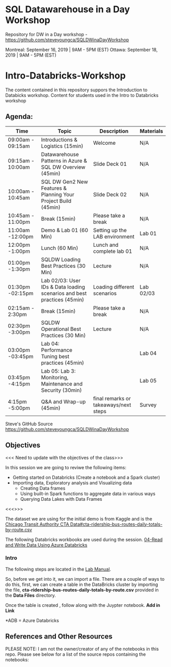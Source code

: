 # SQL Datawarehouse in a Day Workshop
Repository for DW in a Day workshop - <https://github.com/steveyoungca/SQLDWinaDayWorkshop>

Montreal: September 16, 2019 | 9AM - 5PM (EST)
Ottawa: September 18, 2019 | 9AM - 5PM (EST)


# Intro-Databricks-Workshop

The content contained in this repository suppors the Introduction to Databicks workshop.  Content for students used in the Intro to Databricks workshop

## Agenda:

| Time | Topic | Description | Materials |
| --- | --- | --- | --- |
| 09:00am - 09:15am | Introductions & Logistics (15min) | Welcome | N/A |
| 09:15am - 10:00am |  Datawarehouse Patterns in Azure & SQL DW Overview (45min) | Slide Deck 01 | N/A |
| 10:00am - 10:45am |  SQL DW Gen2 New Features & Planning Your Project Build (45min) | Slide Deck 02 | N/A |
|10:45am - 11:00pm   | Break (15min)  | Please take a break | N/A |
| 11:00am -12:00pm |  Demo & Lab 01  (60 Min) | Setting up the LAB environment | Lab 01 |
| 12:00pm -1:00pm |  Lunch  (60 Min) | Lunch and complete lab 01 | N/A |
| 01:00pm -1:30pm |  SQLDW Loading Best Practices (30 Min) | Lecture | N/A |
| 01:30pm -02:15pm |  Lab 02/03: User IDs & Data loading scenarios and best practices (45min) |  Loading different scenarios | Lab 02/03 |
| 02:15am - 2:30pm   | Break (15min)  | Please take a break | N/A |
| 02:30pm -3:00pm |  SQLDW Operational Best Practices (30 Min) | Lecture | N/A |
| 03:00pm -03:45pm | Lab 04: Performance Tuning best practices (45min) |   | Lab 04 |
| 03:45pm -4:15pm |  Lab 05: Lab 3: Monitoring, Maintenance and Security (30min) |   | Lab 05 |
| 4:15pm -5:00pm |  Q&A and Wrap-up (45min)  | final remarks or takeaways/next steps  | Survey |   

Steve's GitHub Source https://github.com/steveyoungca/SQLDWinaDayWorkshop


## Objectives

<<< Need to update with the objectives of the class>>>

In this session we are going to reviwe the following items:

* Getting started on Databricks (Create a notebook and a Spark cluster)
* Importing data, Exploratory analysis and Visualizing data
  * Creating Data frames
  * Using built-in Spark functions to aggregate data in various ways
  * Querying Data Lakes with Data Frames

<<<<Update with the datasets we are using and their souce >>>>

The dataset we are using for the initial demo is from Kaggle and is the [Chicago Transit Authority CTA Data#cta-ridership-bus-routes-daily-totals-by-route.csv](https://www.kaggle.com/chicago/chicago-transit-authority-cta-data#cta-ridership-bus-routes-daily-totals-by-route.csv)

The following Databricks workbooks are used during the session.
[04-Read and Write Data Using Azure Databricks](https://github.com/MicrosoftDocs/mslearn-read-and-write-data-using-azure-databricks/blob/master/DBC/04-Reading-Writing-Data.dbc?raw=true) 

### Intro

The following steps are located in the [Lab Manual](https://github.com/steveyoungca/Intro-Databricks-Workshop/blob/master/Labs%20Files/Steve%20Young%20-%20Walk%20Through%20Labs.docx).

So, before we get into it, we can import a file.  There are a couple of ways to do this, first, we can create a table in the DataBricks cluster by importing the file, **cta-ridership-bus-routes-daily-totals-by-route.csv**  provided in the **Data Files** directory.


Once the table is created , follow along with the Juypter notebook.  **Add in Link**

*ADB = Azure Databricks



## References and Other Resources

PLEASE NOTE: I am not the owner/creator of any of the notebooks in this repo. Please see below for a list of the source repos containing the notebooks:



